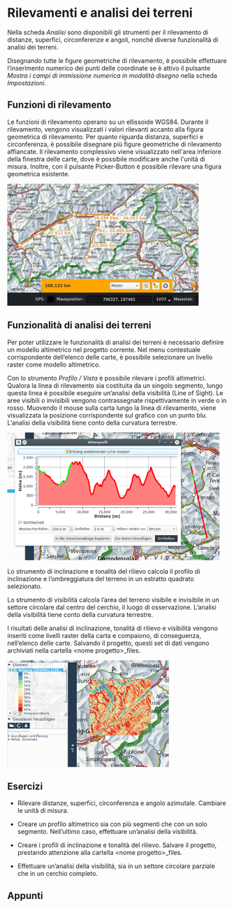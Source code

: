 # Rilevamenti e analisi dei terreni

Nella scheda *Analisi* sono disponibili gli strumenti per il rilevamento di distanze, superfici, circonfe­renze e angoli, nonché diverse funzionalità di analisi dei terreni.

Disegnando tutte le figure geometriche di rilevamento, è possibile effettuare l’inserimento numerico dei punti delle coordinate se è attivo il pulsante *Mostra i campi di immissione numerica in modalità disegno* nella scheda *Impostazioni*.

## Funzioni di rilevamento

Le funzioni di rilevamento operano su un ellissoide WGS84. Durante il rilevamento, vengono visua­lizzati i valori rilevanti accanto alla figura geometrica di rilevamento. Per quanto riguarda distanza, superfici e circonferenza, è possibile disegnare più figure geometriche di rilevamento affiancate. Il rilevamento complessivo viene visualizzato nell'area inferiore della finestra delle carte, dove è possi­bile modificare anche l'unità di misura. Inoltre, con il pulsante Picker-Button è possibile rilevare una figura geometrica esistente.

<img src="../media/image5.png" width="438" height="279" />

## Funzionalità di analisi dei terreni

Per poter utilizzare le funzionalità di analisi dei terreni è necessario definire un modello altimetrico nel progetto corrente. Nel menu contestuale corrispondente dell’elenco delle carte, è possibile selezio­nare un livello raster come modello altimetrico.

Con lo strumento *Profilo / Vista* è possibile rilevare i profili altimetrici. Qualora la linea di rilevamento sia costituita da un singolo segmento, lungo questa linea è possibile eseguire un’analisi della visibilità (Line of Sight). Le aree visibili o invisibili vengono contrassegnate rispettivamente in verde o in rosso. Muovendo il mouse sulla carta lungo la linea di rilevamento, viene visualizzata la posizione corris­pondente sul grafico con un punto blu. L’analisi della visibilità tiene conto della curvatura terrestre.

<img src="../media/image6.png" width="486" height="292" />

Lo strumento di inclinazione e tonalità del rilievo calcola il profilo di inclinazione e l’ombreggiatura del terreno in un estratto quadrato selezionato.

Lo strumento di visibilità calcola l’area del terreno visibile e invisibile in un settore circolare dal centro del cerchio, il luogo di osservazione. L’analisi della visibilità tiene conto della curvatura terrestre.

I risultati delle analisi di inclinazione, tonalità di rilievo e visibilità vengono inseriti come livelli raster della carta e compaiono, di conseguenza, nell’elenco delle carte. Salvando il progetto, questi set di dati vengono archiviati nella cartella &lt;nome progetto&gt;\_files.

<img src="../media/image7.png" width="370" height="244" />

## Esercizi

-   Rilevare distanze, superfici, circonferenza e angolo azimutale. Cambiare le unità di misura.

-   Creare un profilo altimetrico sia con più segmenti che con un solo segmento. Nell’ultimo caso, effettuare un’analisi della visibilità.

-   Creare i profili di inclinazione e tonalità del rilievo. Salvare il progetto, prestando attenzione alla cartella &lt;nome progetto&gt;\_files.

-   Effettuare un’analisi della visibilità, sia in un settore circolare parziale che in un cerchio completo.

## Appunti


